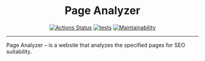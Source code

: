 <h1 align="center">Page Analyzer</h1>

<div align="center">

[![Actions Status](https://github.com/softslot/php-project-9/workflows/hexlet-check/badge.svg)](https://github.com/softslot/php-project-9/actions)
[![tests](https://github.com/softslot/php-project-9/actions/workflows/tests.yml/badge.svg)](https://github.com/softslot/php-project-9/actions/workflows/tests.yml)
[![Maintainability](https://api.codeclimate.com/v1/badges/a992fb676c21542b83c3/maintainability)](https://codeclimate.com/github/softslot/php-project-9/maintainability)


</div>

<hr>

Page Analyzer – is a website that analyzes the specified pages for SEO suitability.
